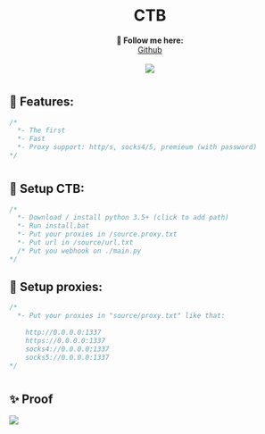 <h1 align="center">CTB</h1>
<p align="center">
  <b>🖤 Follow me here:</b><br>
  <a href="https://github.com/BTWV2">Github</a>
  <br><br>
  <img src="https://steamuserimages-a.akamaihd.net/ugc/939465072079337699/A44A2D24BB987267F26C56440F51A0B468481222/">
</p>

#

## 🐺 Features:
```cs
/*
  *- The first
  *- Fast
  *- Proxy support: http/s, socks4/5, premieum (with password)
*/
```

#

## 🐺 Setup CTB:
```cs
/*
  *- Download / install python 3.5+ (click to add path)
  *- Run install.bat
  *- Put your proxies in /source.proxy.txt
  *- Put url in /source/url.txt
  /* Put you webhook on ./main.py
*/
```

## 🐺 Setup proxies:
```cs
/*
  *- Put your proxies in "source/proxy.txt" like that:
  
    http://0.0.0.0:1337
    https://0.0.0.0:1337
    socks4://0.0.0.0:1337
    socks5://0.0.0.0:1337
*/
```

#

## ✨ Proof

<img src='https://cdn.discordapp.com/attachments/763372515811786782/1004496381400068156/unknown.png'>

#